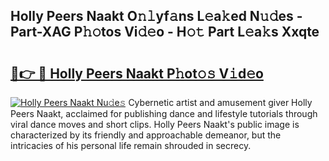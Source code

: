 ## Holly Peers Naakt O𝚗𝚕yf𝚊ns L𝚎a𝚔ed N𝚞𝚍es - Part-XAG P𝚑𝚘tos Vi𝚍𝚎o - H𝚘𝚝 Part L𝚎a𝚔s Xxqte

# <h2><a href="http://kf25l6.oniu.top/?m=Holly+Peers+Naakt">🔗👉 🔴 Holly Peers Naakt P𝚑ot𝚘𝚜 V𝚒d𝚎o</a></h2>

[![Holly Peers Naakt Nu𝚍e𝚜](https://i.imgur.com/0qMVB7G.gif)](http://kf25l6.oniu.top/?m=Holly+Peers+Naakt)
Cybernetic artist and amusement giver Holly Peers Naakt, acclaimed for publishing dance and lifestyle tutorials through viral dance moves and short clips. Holly Peers Naakt's public image is characterized by its friendly and approachable demeanor, but the intricacies of his personal life remain shrouded in secrecy.  
